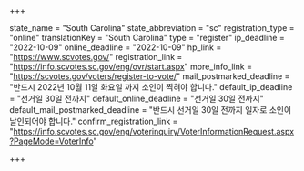 +++

state_name = "South Carolina"
state_abbreviation = "sc"
registration_type = "online"
translationKey = "South Carolina"
type = "register"
ip_deadline = "2022-10-09"
online_deadline = "2022-10-09"
hp_link = "https://www.scvotes.gov/"
registration_link = "https://info.scvotes.sc.gov/eng/ovr/start.aspx"
more_info_link = "https://scvotes.gov/voters/register-to-vote/"
mail_postmarked_deadline = "반드시 2022년 10월 11일 화요일 까지 소인이 찍혀야 합니다."
default_ip_deadline = "선거일 30일 전까지"
default_online_deadline = "선거일 30일 전까지"
default_mail_postmarked_deadline = "반드시 선거일 30일 전까지 일자로 소인이 날인되어야 합니다."
confirm_registration_link = "https://info.scvotes.sc.gov/eng/voterinquiry/VoterInformationRequest.aspx?PageMode=VoterInfo"

+++
